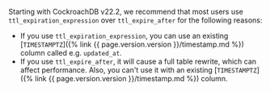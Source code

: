 Starting with CockroachDB v22.2, we recommend that most users use `ttl_expiration_expression` over `ttl_expire_after` for the following reasons:

- If you use `ttl_expiration_expression`, you can use an existing [`TIMESTAMPTZ`]({% link {{ page.version.version }}/timestamp.md %}) column called e.g. `updated_at`.
- If you use `ttl_expire_after`, it will cause a full table rewrite, which can affect performance.  Also, you can't use it with an existing [`TIMESTAMPTZ`]({% link {{ page.version.version }}/timestamp.md %}) column.
